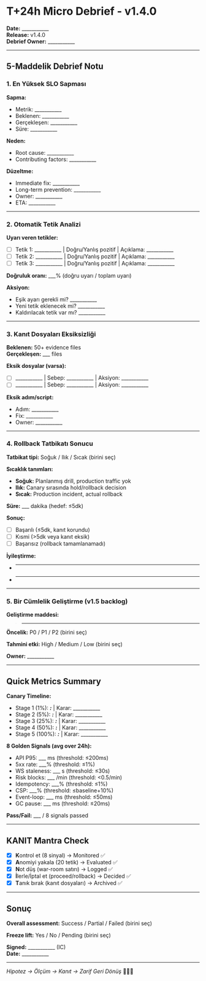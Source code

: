 # T+24h Micro Debrief - v1.4.0

**Date:** ___________  
**Release:** v1.4.0  
**Debrief Owner:** ___________

---

## 5-Maddelik Debrief Notu

### 1. En Yüksek SLO Sapması

**Sapma:**
- Metrik: ___________
- Beklenen: ___________
- Gerçekleşen: ___________
- Süre: ___________

**Neden:**
- Root cause: ___________
- Contributing factors: ___________

**Düzeltme:**
- Immediate fix: ___________
- Long-term prevention: ___________
- Owner: ___________
- ETA: ___________

---

### 2. Otomatik Tetik Analizi

**Uyarı veren tetikler:**
- [ ] Tetik 1: ___________ | Doğru/Yanlış pozitif | Açıklama: ___________
- [ ] Tetik 2: ___________ | Doğru/Yanlış pozitif | Açıklama: ___________
- [ ] Tetik 3: ___________ | Doğru/Yanlış pozitif | Açıklama: ___________

**Doğruluk oranı:** ___% (doğru uyarı / toplam uyarı)

**Aksiyon:**
- Eşik ayarı gerekli mi? ___________
- Yeni tetik eklenecek mi? ___________
- Kaldırılacak tetik var mı? ___________

---

### 3. Kanıt Dosyaları Eksiksizliği

**Beklenen:** 50+ evidence files  
**Gerçekleşen:** ___ files

**Eksik dosyalar (varsa):**
- [ ] ___________ | Sebep: ___________ | Aksiyon: ___________
- [ ] ___________ | Sebep: ___________ | Aksiyon: ___________

**Eksik adım/script:**
- Adım: ___________
- Fix: ___________
- Owner: ___________

---

### 4. Rollback Tatbikatı Sonucu

**Tatbikat tipi:** Soğuk / Ilık / Sıcak (birini seç)

**Sıcaklık tanımları:**
- **Soğuk:** Planlanmış drill, production traffic yok
- **Ilık:** Canary sırasında hold/rollback decision
- **Sıcak:** Production incident, actual rollback

**Süre:** ___ dakika (hedef: ≤5dk)

**Sonuç:**
- [ ] Başarılı (≤5dk, kanıt korundu)
- [ ] Kısmi (>5dk veya kanıt eksik)
- [ ] Başarısız (rollback tamamlanamadı)

**İyileştirme:**
- ___________ 
- ___________

---

### 5. Bir Cümlelik Geliştirme (v1.5 backlog)

**Geliştirme maddesi:**

> ___________________________________________________________________________

**Öncelik:** P0 / P1 / P2 (birini seç)

**Tahmini etki:** High / Medium / Low (birini seç)

**Owner:** ___________

---

## Quick Metrics Summary

**Canary Timeline:**
- Stage 1 (1%):   ___:___ | Karar: ___________
- Stage 2 (5%):   ___:___ | Karar: ___________
- Stage 3 (25%):  ___:___ | Karar: ___________
- Stage 4 (50%):  ___:___ | Karar: ___________
- Stage 5 (100%): ___:___ | Karar: ___________

**8 Golden Signals (avg over 24h):**
- API P95:      ___ ms (threshold: ≤200ms)
- 5xx rate:     ___% (threshold: ≤1%)
- WS staleness: ___ s (threshold: ≤30s)
- Risk blocks:  ___ /min (threshold: <0.5/min)
- Idempotency:  ___% (threshold: ≤1%)
- CSP:          ___% (threshold: ≤baseline+10%)
- Event-loop:   ___ ms (threshold: ≤50ms)
- GC pause:     ___ ms (threshold: ≤20ms)

**Pass/Fail:** ___ / 8 signals passed

---

## KANIT Mantra Check

- [x] **K**ontrol et (8 sinyal) → Monitored ✅
- [x] **A**nomiyi yakala (20 tetik) → Evaluated ✅
- [x] **N**ot düş (war-room satırı) → Logged ✅
- [x] **İ**lerle/İptal et (proceed/rollback) → Decided ✅
- [x] **T**anık bırak (kanıt dosyaları) → Archived ✅

---

## Sonuç

**Overall assessment:** Success / Partial / Failed (birini seç)

**Freeze lift:** Yes / No / Pending (birini seç)

**Signed:** ___________ (IC)  
**Date:** ___________

---

_Hipotez → Ölçüm → Kanıt → Zarif Geri Dönüş_ 🚀🔬💚

